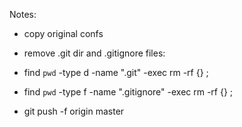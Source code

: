 Notes:
- copy original confs

- remove .git dir and .gitignore files:
- find `pwd` -type d -name ".git" -exec rm -rf {} \;
- find `pwd` -type f -name ".gitignore" -exec rm -rf {} \;
- git push -f origin master

